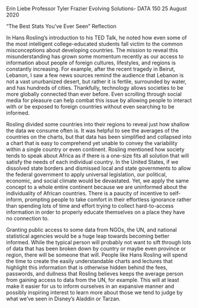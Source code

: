 Erin Liebe
Professor Tyler Frazier
Evolving Solutions- DATA 150
25 August 2020

“The Best Stats You’ve Ever Seen” Reflection

In Hans Rosling’s introduction to his TED Talk, he noted how even some of the most intelligent college-educated students fall victim to the common misconceptions about developing countries. The mission to reveal this misunderstanding has grown some momentum recently as our access to information about people of foreign cultures, lifestyles, and regions is constantly increasing. For example, after the recent tragedy in Beirut, Lebanon, I saw a few news sources remind the audience that Lebanon is not a vast unurbanized desert, but rather it is fertile, surrounded by water, and has hundreds of cities. Thankfully, technology allows societies to be more globally connected than ever before. Even scrolling through social media for pleasure can help combat this issue by allowing people to interact with or be exposed to foreign countries without even searching to be informed. 

Rosling divided some countries into their regions to reveal just how shallow the data we consume often is. It was helpful to see the averages of the countries on the charts, but that data has been simplified and collapsed into a chart that is easy to comprehend yet unable to convey the variability within a single country or even continent. Rosling mentioned how society tends to speak about Africa as if there is a one-size fits all solution that will satisfy the needs of each individual country. In the United States, if we dissolved state borders and dismissed local and state governments to allow the federal government to apply universal legislation, our political, economic, and social climate would be devastated. Yet, we apply the same concept to a whole entire continent because we are uninformed about the individuality of African countries. There is a paucity of incentive to self-inform, prompting people to take comfort in their effortless ignorance rather than spending lots of time and effort trying to collect hard-to-access information in order to properly educate themselves on a place they have no connection to.

Granting public access to some data from NGOs, the UN, and national statistical agencies would be a huge leap towards becoming better informed. While the typical person will probably not want to sift through lots of data that has been broken down by country or maybe even province or region, there will be someone that will. People like Hans Rosling will spend the time to create the easily understandable charts and lectures that highlight this information that is otherwise hidden behind the fees, passwords, and dullness that Rosling believes keeps the average person from gaining access to data from the UN, for example. This will at least make it easier for us to inform ourselves in an expansive manner and possibly inspiring interest to learn more about those we tend to judge by what we’ve seen in Disney’s Aladdin or Tarzan.
